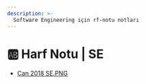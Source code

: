 ```yaml
---
description: >-
  Software Engineering için rf-notu notları
---
```


# 🆎 Harf Notu \| SE

<!--YPackage.YGitbookIntegration-tarafından-otomatik-oluşturulmuştur-->

- [Çan 2018 SE.PNG](%C3%87an%202018%20SE.PNG)

<!--YPackage.YGitbookIntegration-tarafından-otomatik-oluşturulmuştur-->
